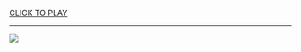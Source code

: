 
<a href="https://premium76.site?title=fishing_games_unblocked&ref=13M">CLICK TO PLAY</a></h3>
<hr>

<a href="https://premium76.site?title=fishing_games_unblocked&ref=13M"><img src="https://clearcache.store/games.png"></a>


